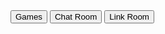 <!DOCTYPE.html>
<html>  
<head>  
  <title>Project Ruin</title>  
</head>  
<body>  
  <div id="menu">  
    <button onclick="window.location.href='#game-section'">Games</button>  
    <button onclick="window.location.href='#chat-room'">Chat Room</button>  
    <button onclick="window.location.href='#link-room'">Link Room</button>  
  </div>  
    
  <!-- Sections -->  
  <div id="game-section">  
    <!-- Game content goes here -->  
  </div>  
    
  <div id="chat-room">  
    <!-- Chat room content goes here -->  
  </div>  
    
  <div id="link-room">  
    <!-- Link room content goes here -->  
  </div>  
</body>  
</html> 
